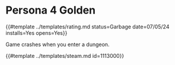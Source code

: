 # Persona 4 Golden

{{#template ../templates/rating.md status=Garbage date=07/05/24 installs=Yes opens=Yes}}

Game crashes when you enter a dungeon.

{{#template ../templates/steam.md id=1113000}}
